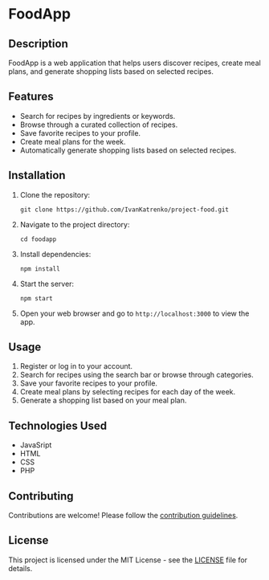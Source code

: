 # FoodApp

## Description
FoodApp is a web application that helps users discover recipes, create meal plans, and generate shopping lists based on selected recipes.

## Features
- Search for recipes by ingredients or keywords.
- Browse through a curated collection of recipes.
- Save favorite recipes to your profile.
- Create meal plans for the week.
- Automatically generate shopping lists based on selected recipes.
## Installation
1. Clone the repository:
    ```
    git clone https://github.com/IvanKatrenko/project-food.git
    ```
2. Navigate to the project directory:
    ```
    cd foodapp
    ```
3. Install dependencies:
    ```
    npm install
    ```
4. Start the server:
    ```
    npm start
    ```
5. Open your web browser and go to `http://localhost:3000` to view the app.
## Usage
1. Register or log in to your account.
2. Search for recipes using the search bar or browse through categories.
3. Save your favorite recipes to your profile.
4. Create meal plans by selecting recipes for each day of the week.
5. Generate a shopping list based on your meal plan.
   
 ## Technologies Used
- JavaSript
- HTML
- CSS
- PHP

## Contributing
Contributions are welcome! Please follow the [contribution guidelines](CONTRIBUTING.md).

## License
This project is licensed under the MIT License - see the [LICENSE](LICENSE) file for details.
